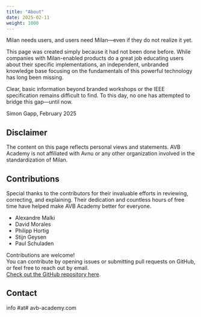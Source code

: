 ```yaml
---
title: "About"
date: 2025-02-11
weight: 1000
---
```


Milan needs users, and users need Milan—even if they do not realize it yet. 

This page was created simply because it had not been done before. While companies with Milan-enabled products do a great job educating users about their specific implementations, an independent, unbranded knowledge base focusing on the fundamentals of this powerful technology has long been missing.

Clear, basic information beyond branded workshops or the IEEE specification remains difficult to find. To this day, no one has attempted to bridge this gap—until now.

Simon Gapp, February 2025

## Disclaimer
The content on this page reflects personal views and statements. AVB Academy is not affiliated with Avnu or any other organization involved in the standardization of Milan.

## Contributions  
Special thanks to the contributors for their invaluable efforts in reviewing, correcting, and explaining. Their dedication and countless hours of free time have helped make AVB Academy better for everyone.  
- Alexandre Malki  
- David Morales
- Philipp Hortig
- Stijn Geysen
- Paul Schuladen

Contributions are welcome!  
You can contribute by opening issues or submitting pull requests on GitHub, or feel free to reach out by email.  
[Check out the GitHub repository here](https://github.com/avb-academy/avb_academy).

## Contact
info #at# avb-academy.com